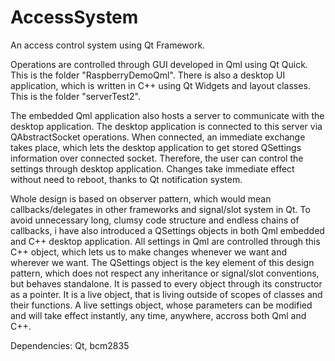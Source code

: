 # AccessSystem

An access control system using Qt Framework.

Operations are controlled through GUI developed in Qml using Qt Quick. This is the folder "RaspberryDemoQml". There is also a desktop UI application, which is written in C++ using Qt Widgets and layout classes. This is the folder "serverTest2".

The embedded Qml application also hosts a server to communicate with the desktop application. The desktop application is connected to this server via QAbstractSocket operations. When connected, an immediate exchange takes place, which lets the desktop application to get stored QSettings information over connected socket. Therefore, the user can control the settings through desktop application. Changes take immediate effect without need to reboot, thanks to Qt notification system.

Whole design is based on observer pattern, which would mean callbacks/delegates in other frameworks and signal/slot system in Qt. To avoid unnecessary long, clumsy code structure and endless chains of callbacks, i have also introduced a QSettings objects in both Qml embedded and C++ desktop application. All settings in Qml are controlled through this C++ object, which lets us to make changes whenever we want and wherever we want. The QSettings object is the key element of this design pattern, which does not respect any inheritance or signal/slot conventions, but behaves standalone. It is passed to every object through its constructor as a pointer. It is a live object, that is living outside of scopes of classes and their functions. A live settings object, whose parameters can be modified and will take effect instantly, any time, anywhere, accross both Qml and C++.

Dependencies: Qt, bcm2835
